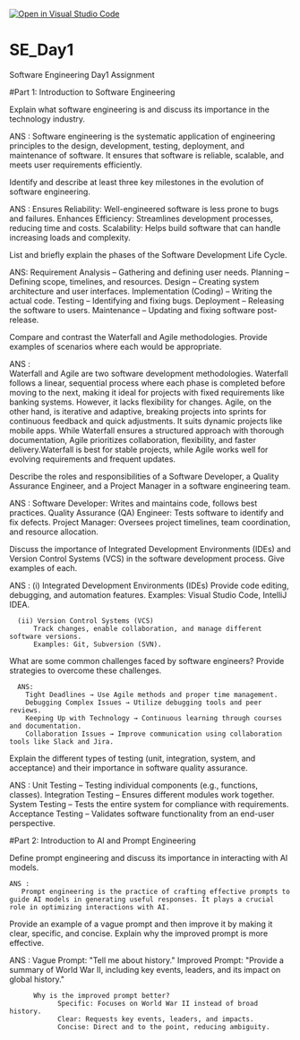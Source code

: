 [![Open in Visual Studio Code](https://classroom.github.com/assets/open-in-vscode-2e0aaae1b6195c2367325f4f02e2d04e9abb55f0b24a779b69b11b9e10269abc.svg)](https://classroom.github.com/online_ide?assignment_repo_id=18388099&assignment_repo_type=AssignmentRepo)
# SE_Day1
Software Engineering Day1 Assignment

#Part 1: Introduction to Software Engineering

Explain what software engineering is and discuss its importance in the technology industry.

   ANS :
   Software engineering is the systematic application of engineering principles to the design, development, testing, deployment, and maintenance of software. It ensures that software is reliable, scalable, and meets    user requirements efficiently.

Identify and describe at least three key milestones in the evolution of software engineering.

   ANS :
   Ensures Reliability: Well-engineered software is less prone to bugs and failures.
   Enhances Efficiency: Streamlines development processes, reducing time and costs.
   Scalability: Helps build software that can handle increasing loads and complexity.

List and briefly explain the phases of the Software Development Life Cycle.

   ANS:
    Requirement Analysis – Gathering and defining user needs.
    Planning – Defining scope, timelines, and resources.
    Design – Creating system architecture and user interfaces.
    Implementation (Coding) – Writing the actual code.
    Testing – Identifying and fixing bugs.
    Deployment – Releasing the software to users.
    Maintenance – Updating and fixing software post-release.


Compare and contrast the Waterfall and Agile methodologies. Provide examples of scenarios where each would be appropriate.

   ANS :   
   Waterfall and Agile are two software development methodologies. Waterfall follows a linear, sequential process where each phase is completed before moving to the next, making it ideal for projects with fixed requirements like banking systems. However, it lacks flexibility for changes. Agile, on the 
   other hand, is iterative and adaptive, breaking projects into sprints for continuous feedback and quick adjustments. It  suits dynamic projects like mobile apps. While Waterfall ensures a structured approach with thorough documentation, Agile prioritizes collaboration, flexibility, and faster          delivery.Waterfall is best for stable projects, while Agile works well for evolving requirements and frequent updates.

Describe the roles and responsibilities of a Software Developer, a Quality Assurance Engineer, and a Project Manager in a software engineering team.

   ANS :
    Software Developer: Writes and maintains code, follows best practices.
    Quality Assurance (QA) Engineer: Tests software to identify and fix defects.
    Project Manager: Oversees project timelines, team coordination, and resource allocation.


Discuss the importance of Integrated Development Environments (IDEs) and Version Control Systems (VCS) in the software development process. Give examples of each.

   ANS :
      (i) Integrated Development Environments (IDEs)
           Provide code editing, debugging, and automation features.
          Examples: Visual Studio Code, IntelliJ IDEA.
          
      (ii) Version Control Systems (VCS)
          Track changes, enable collaboration, and manage different software versions.
          Examples: Git, Subversion (SVN).

What are some common challenges faced by software engineers? Provide strategies to overcome these challenges.

      ANS:
        Tight Deadlines → Use Agile methods and proper time management.
        Debugging Complex Issues → Utilize debugging tools and peer reviews.
        Keeping Up with Technology → Continuous learning through courses and documentation.
        Collaboration Issues → Improve communication using collaboration tools like Slack and Jira.

Explain the different types of testing (unit, integration, system, and acceptance) and their importance in software quality assurance.

   ANS :
       Unit Testing – Testing individual components (e.g., functions, classes).
       Integration Testing – Ensures different modules work together.
       System Testing – Tests the entire system for compliance with requirements.
       Acceptance Testing – Validates software functionality from an end-user perspective.

#Part 2: Introduction to AI and Prompt Engineering


Define prompt engineering and discuss its importance in interacting with AI models.

    ANS :  
       Prompt engineering is the practice of crafting effective prompts to guide AI models in generating useful responses. It plays a crucial role in optimizing interactions with AI.

Provide an example of a vague prompt and then improve it by making it clear, specific, and concise. Explain why the improved prompt is more effective.

   ANS : 
         Vague Prompt:
               "Tell me about history."
          Improved Prompt:
                "Provide a summary of World War II, including key events, leaders, and its impact on global history."
          
          Why is the improved prompt better?
                Specific: Focuses on World War II instead of broad history.
                Clear: Requests key events, leaders, and impacts.
                Concise: Direct and to the point, reducing ambiguity.
